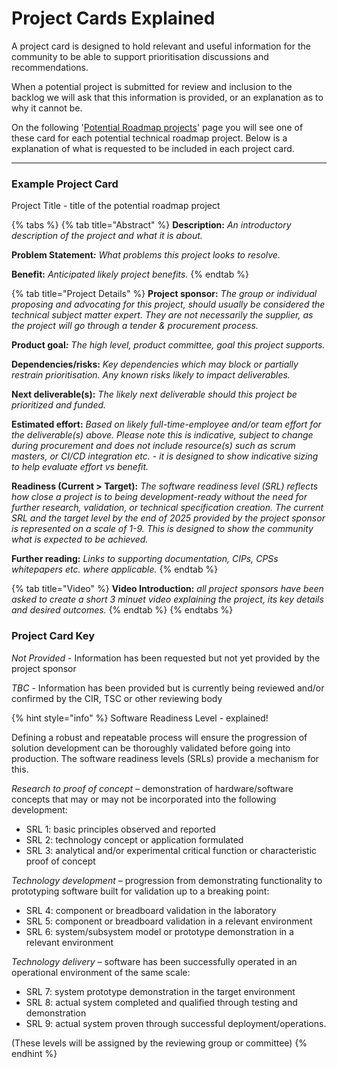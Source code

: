 # Project Cards Explained

A project card is designed to hold relevant and useful information for the community to be able to support prioritisation discussions and recommendations.

When a potential project is submitted for review and inclusion to the backlog we will ask that this information is provided, or an explanation as to why it cannot be.&#x20;

On the following '[Potential Roadmap projects](potential-roadmap-projects.md)' page you will see one of these card for each potential technical roadmap project. Below is a explanation of what is requested to be included in each project card.

***

### Example Project Card

Project Title - title of the potential roadmap project

{% tabs %}
{% tab title="Abstract" %}
**Description:** _An introductory description of the project and what it is about._&#x20;

**Problem Statement**_**:** What problems this project looks to resolve._

**Benefit:** _Anticipated likely project benefits._
{% endtab %}

{% tab title="Project Details" %}
**Project sponsor:** _The group or individual proposing and advocating for this project, should usually be considered the technical subject matter expert. They are not necessarily the supplier, as the project will go through a tender & procurement process._

**Product goal**_**:** The high level, product committee, goal this project supports._

**Dependencies/risks:** _Key dependencies which may block or partially restrain prioritisation. Any known risks likely to impact deliverables._

**Next deliverable(s):** _The likely next deliverable should this project be prioritized and funded._

**Estimated effort:** _Based on likely full-time-employee and/or team effort for the deliverable(s) above. Please note this is indicative, subject to change during procurement and does not include resource(s) such as scrum masters, or CI/CD integration etc. - it is designed to show indicative sizing to help evaluate effort vs benefit._&#x20;

**Readiness (Current > Target):** _The software readiness level (SRL) reflects how close a project is to being development-ready without the need for further research, validation, or technical specification creation. The current SRL and the target level by the end of 2025 provided by the project sponsor is represented on a scale of 1-9. This is designed to show the community what is expected to be achieved._&#x20;

**Further reading:** _Links to supporting documentation, CIPs, CPSs whitepapers etc. where applicable._
{% endtab %}

{% tab title="Video" %}
**Video Introduction:** _all project sponsors have been asked to create a short 3 minuet video explaining the project, its key details and desired outcomes._
{% endtab %}
{% endtabs %}

### Project Card Key

_Not Provided_ - Information has been requested but not yet provided by the project sponsor

_TBC_ - Information has been provided but is currently being reviewed and/or confirmed by the CIR, TSC or other reviewing body

{% hint style="info" %}
Software Readiness Level - explained!

Defining a robust and repeatable process will ensure the progression of solution development can be thoroughly validated before going into production. The software readiness levels (SRLs) provide a mechanism for this.

_Research to proof of concept –_ demonstration of hardware/software concepts that may or may not be incorporated into the following development:

* SRL 1: basic principles observed and reported
* SRL 2: technology concept or application formulated
* SRL 3: analytical and/or experimental critical function or characteristic proof of concept

_Technology development –_ progression from demonstrating functionality to prototyping software built for validation up to a breaking point:

* SRL 4: component or breadboard validation in the laboratory
* SRL 5: component or breadboard validation in a relevant environment
* SRL 6: system/subsystem model or prototype demonstration in a relevant environment

_Technology delivery –_ software has been successfully operated in an operational environment of the same scale:

* SRL 7: system prototype demonstration in the target environment
* SRL 8: actual system completed and qualified through testing and demonstration&#x20;
* SRL 9: actual system proven through successful deployment/operations.

(These levels will be assigned by the reviewing group or committee)
{% endhint %}
